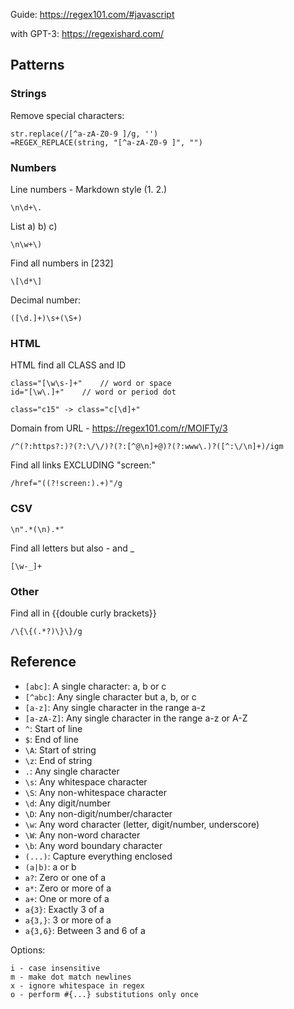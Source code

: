 Guide: https://regex101.com/#javascript

with GPT-3: https://regexishard.com/

## Patterns

### Strings

Remove special characters:

	str.replace(/[^a-zA-Z0-9 ]/g, '')
	=REGEX_REPLACE(string, "[^a-zA-Z0-9 ]", "")

### Numbers

Line numbers - Markdown style (1. 2.)

	\n\d+\.

List a) b) c)

	\n\w+\)

Find all numbers in [232]

	\[\d*\]

Decimal number:

	([\d.]+)\s+(\S+)


### HTML

HTML find all CLASS and ID

	class="[\w\s-]+"	// word or space
	id="[\w\.]+"	// word or period dot

	class="c15" -> class="c[\d]+"

Domain from URL - https://regex101.com/r/MOIFTy/3

	/^(?:https?:)?(?:\/\/)?(?:[^@\n]+@)?(?:www\.)?([^:\/\n]+)/igm

Find all links EXCLUDING "screen:"

	/href="((?!screen:).+)"/g


### CSV

	\n".*(\n).*"

Find all letters but also - and _

	[\w-_]+

### Other

Find all in {{double curly brackets}}

	/\{\{(.*?)\}\}/g


## Reference

- `[abc]`: A single character: a, b or c
- `[^abc]`: Any single character but a, b, or c
- `[a-z]`: Any single character in the range a-z
- `[a-zA-Z]`: Any single character in the range a-z or A-Z
- `^`: Start of line
- `$`: End of line
- `\A`: Start of string
- `\z`: End of string
- `.`: Any single character
- `\s`: Any whitespace character
- `\S`: Any non-whitespace character
- `\d`: Any digit/number
- `\D`: Any non-digit/number/character
- `\w`: Any word character (letter, digit/number, underscore)
- `\W`: Any non-word character
- `\b`: Any word boundary character
- `(...)`: Capture everything enclosed
- `(a|b)`: a or b
- `a?`: Zero or one of a
- `a*`: Zero or more of a
- `a+`: One or more of a
- `a{3}`: Exactly 3 of a
- `a{3,}`: 3 or more of a
- `a{3,6}`: Between 3 and 6 of a

Options:

	i - case insensitive
	m - make dot match newlines
	x - ignore whitespace in regex
	o - perform #{...} substitutions only once
